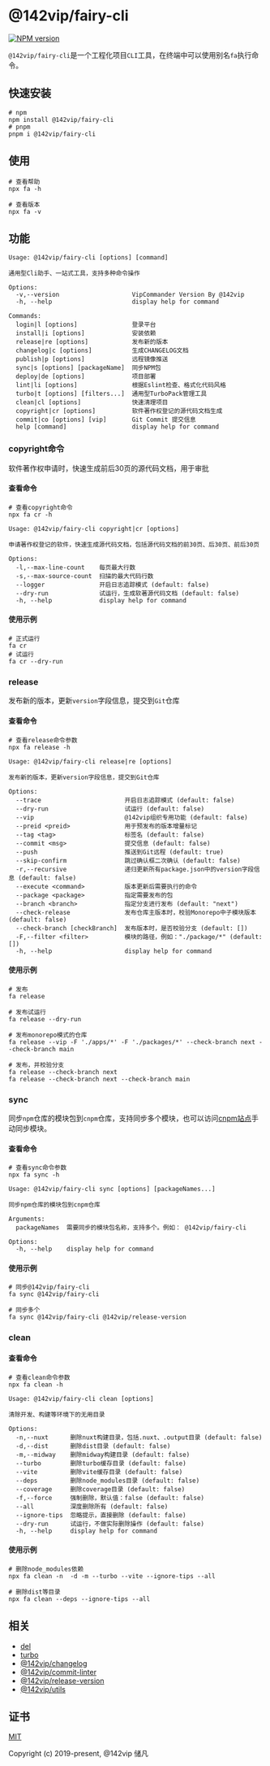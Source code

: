 # @142vip/fairy-cli

[![NPM version](https://img.shields.io/npm/v/@142vip/fairy-cli?labelColor=0b3d52&color=1da469&label=version)](https://www.npmjs.com/package/@142vip/fairy-cli)

`@142vip/fairy-cli`是一个工程化项目`CLI`工具，在终端中可以使用别名`fa`执行命令。

## 快速安装

```shell
# npm
npm install @142vip/fairy-cli
# pnpm
pnpm i @142vip/fairy-cli
```
## 使用

```shell
# 查看帮助
npx fa -h

# 查看版本
npx fa -v
```

## 功能

```text
Usage: @142vip/fairy-cli [options] [command]

通用型Cli助手、一站式工具，支持多种命令操作

Options:
  -v,--version                    VipCommander Version By @142vip
  -h, --help                      display help for command

Commands:
  login|l [options]               登录平台
  install|i [options]             安装依赖
  release|re [options]            发布新的版本
  changelog|c [options]           生成CHANGELOG文档
  publish|p [options]             远程镜像推送
  sync|s [options] [packageName]  同步NPM包
  deploy|de [options]             项目部署
  lint|li [options]               根据Eslint检查、格式化代码风格
  turbo|t [options] [filters...]  通用型TurboPack管理工具
  clean|cl [options]              快速清理项目
  copyright|cr [options]          软件著作权登记的源代码文档生成
  commit|co [options] [vip]       Git Commit 提交信息
  help [command]                  display help for command

```

### copyright命令

软件著作权申请时，快速生成前后30页的源代码文档，用于审批

#### 查看命令

```shell
# 查看copyright命令
npx fa cr -h

Usage: @142vip/fairy-cli copyright|cr [options]

申请著作权登记的软件，快速生成源代码文档，包括源代码文档的前30页、后30页、前后30页

Options:
  -l,--max-line-count    每页最大行数
  -s,--max-source-count  扫描的最大代码行数
  --logger               开启日志追踪模式 (default: false)
  --dry-run              试运行，生成软著源代码文档 (default: false)
  -h, --help             display help for command
```
#### 使用示例

```shell
# 正式运行
fa cr
# 试运行
fa cr --dry-run
```

### release

发布新的版本，更新`version`字段信息，提交到`Git`仓库

#### 查看命令

```shell
# 查看release命令参数
npx fa release -h

Usage: @142vip/fairy-cli release|re [options]

发布新的版本，更新version字段信息，提交到Git仓库

Options:
  --trace                       开启日志追踪模式 (default: false)
  --dry-run                     试运行 (default: false)
  --vip                         @142vip组织专用功能 (default: false)
  --preid <preid>               用于预发布的版本增量标记
  --tag <tag>                   标签名 (default: false)
  --commit <msg>                提交信息 (default: false)
  --push                        推送到Git远程 (default: true)
  --skip-confirm                跳过确认框二次确认 (default: false)
  -r,--recursive                递归更新所有package.json中的version字段信息 (default: false)
  --execute <command>           版本更新后需要执行的命令
  --package <package>           指定需要发布的包
  --branch <branch>             指定分支进行发布 (default: "next")
  --check-release               发布仓库主版本时，校验Monorepo中子模块版本 (default: false)
  --check-branch [checkBranch]  发布版本时，是否校验分支 (default: [])
  -F,--filter <filter>          模块的路径，例如："./package/*" (default: [])
  -h, --help                    display help for command
```
#### 使用示例

```shell
# 发布
fa release

# 发布试运行
fa release --dry-run

# 发布monorepo模式的仓库
fa release --vip -F './apps/*' -F './packages/*' --check-branch next --check-branch main

# 发布，并校验分支
fa release --check-branch next
fa release --check-branch next --check-branch main
```

### sync

同步`npm`仓库的模块包到`cnpm`仓库，支持同步多个模块，也可以访问[cnpm站点](https://npmmirror.com/)手动同步模块。

#### 查看命令

```shell
# 查看sync命令参数
npx fa sync -h

Usage: @142vip/fairy-cli sync [options] [packageNames...]

同步npm仓库的模块包到cnpm仓库

Arguments:
  packageNames  需要同步的模块包名称，支持多个。例如： @142vip/fairy-cli

Options:
  -h, --help    display help for command
```

#### 使用示例

```shell
# 同步@142vip/fairy-cli
fa sync @142vip/fairy-cli

# 同步多个
fa sync @142vip/fairy-cli @142vip/release-version
```

### clean

#### 查看命令

```shell
# 查看clean命令参数
npx fa clean -h

Usage: @142vip/fairy-cli clean [options]

清除开发、构建等环境下的无用目录

Options:
  -n,--nuxt      删除nuxt构建目录，包括.nuxt、.output目录 (default: false)
  -d,--dist      删除dist目录 (default: false)
  -m,--midway    删除midway构建目录 (default: false)
  --turbo        删除turbo缓存目录 (default: false)
  --vite         删除vite缓存目录 (default: false)
  --deps         删除node_modules目录 (default: false)
  --coverage     删除coverage目录 (default: false)
  -f,--force     强制删除，默认值：false (default: false)
  --all          深度删除所有 (default: false)
  --ignore-tips  忽略提示，直接删除 (default: false)
  --dry-run      试运行，不做实际删除操作 (default: false)
  -h, --help     display help for command

```

#### 使用示例

```shell
# 删除node_modules依赖
npx fa clean -n  -d -m --turbo --vite --ignore-tips --all

# 删除dist等目录
npx fa clean --deps --ignore-tips --all
```

## 相关

- [del](https://www.npmjs.com/package/del)
- [turbo](https://www.npmjs.com/package/turbo)
- [@142vip/changelog](https://www.npmjs.com/package/@142vip/changelog)
- [@142vip/commit-linter](https://www.npmjs.com/package/@142vip/commit-linter)
- [@142vip/release-version](https://www.npmjs.com/package/@142vip/release-version)
- [@142vip/utils](https://www.npmjs.com/package/@142vip/utils)

## 证书

[MIT](https://opensource.org/license/MIT)

Copyright (c) 2019-present, @142vip 储凡
